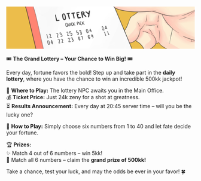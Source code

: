 ![Lottery Logo](img/Lottety-Logo.png)

🎟️ **The Grand Lottery – Your Chance to Win Big!** 🎟️

Every day, fortune favors the bold! Step up and take part in the **daily lottery**, where you have the chance to win an incredible 500kk jackpot!

📍 **Where to Play:** The lottery NPC awaits you in the Main Office.<br>
💰 **Ticket Price:** Just 24k zeny for a shot at greatness.<br>
⏳ **Results Announcement:** Every day at 20:45 server time – will you be the lucky one?

🔢 **How to Play:**
Simply choose six numbers from 1 to 40 and let fate decide your fortune.

🏆 **Prizes:**<br>
✨ Match 4 out of 6 numbers – win 5kk!<br>
🎉 Match all 6 numbers – claim the **grand prize of 500kk!**

Take a chance, test your luck, and may the odds be ever in your favor! 🍀